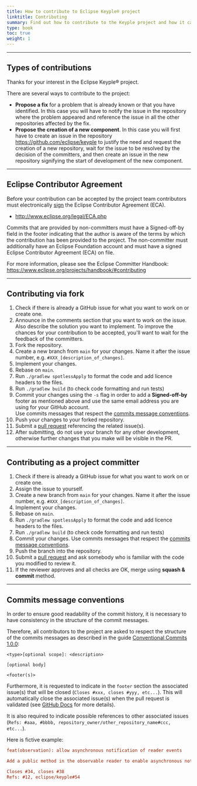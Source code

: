 ```yaml
---
title: How to contribute to Eclipse Keyple® project
linktitle: Contributing
summary: Find out how to contribute to the Keyple project and how it can benefit your organization.
type: book
toc: true
weight: 1
---
```


---
## Types of contributions

Thanks for your interest in the Eclipse Keyple® project.

There are several ways to contribute to the project:
* **Propose a fix** for a problem that is already known or that you have identified.
  In this case you will have to notify the issue in the repository where the problem appeared and reference the issue in all the other repositories affected by the fix.
* **Propose the creation of a new component**.
  In this case you will first have to create an issue in the repository https://github.com/eclipse/keyple to justify the need and request the creation of a new repository, wait for the issue to be resolved by the decision of the committers, and then create an issue in the new repository signifying the start of development of the new component.

---
## Eclipse Contributor Agreement

Before your contribution can be accepted by the project team contributors must
electronically [sign](https://accounts.eclipse.org/user/login?destination=user/eca) the Eclipse Contributor Agreement (ECA).

* http://www.eclipse.org/legal/ECA.php

Commits that are provided by non-committers must have a Signed-off-by field in
the footer indicating that the author is aware of the terms by which the
contribution has been provided to the project. The non-committer must
additionally have an Eclipse Foundation account and must have a signed Eclipse
Contributor Agreement (ECA) on file.

For more information, please see the Eclipse Committer Handbook:
https://www.eclipse.org/projects/handbook/#contributing

---
## Contributing via fork

1. Check if there is already a GitHub issue for what you want to work on or create one.
2. Announce in the comments section that you want to work on the issue. Also describe the solution you want to implement. 
To improve the chances for your contribution to be accepted, you'll want to wait for the feedback of the committers.
3. Fork the repository.
4. Create a new branch from `main` for your changes. Name it after the issue number, e.g. `#XXX_[description_of_changes]`.
5. Implement your changes.
6. Rebase on `main`.
7. Run `./gradlew spotlessApply` to format the code and add licence headers to the files.
8. Run `./gradlew build` (to check code formatting and run tests)
9. Commit your changes using the `-s` flag in order to add a **Signed-off-by** footer as mentioned above and use the same email address you are using for your GitHub account.<br>
   Use commits messages that respect the [commits message conventions](#commits-message-conventions).
10. Push your changes to your forked repository.
11. Submit a [pull request](https://help.github.com/articles/using-pull-requests/) referencing the related issue(s).
12. After submitting, do not use your branch for any other development, otherwise further changes that you make will be visible in the PR.

---
## Contributing as a project committer

1. Check if there is already a GitHub issue for what you want to work on or create one.
1. Assign the issue to yourself.
4. Create a new branch from `main` for your changes. Name it after the issue number, e.g. `#XXX_[description_of_changes]`.
1. Implement your changes.
1. Rebase on `main`.
1. Run `./gradlew spotlessApply` to format the code and add licence headers to the files.
1. Run `./gradlew build` (to check code formatting and run tests)
9. Commit your changes.
   Use commits messages that respect the [commits message conventions](#commits-message-conventions).
1. Push the branch into the repository.
1. Submit a [pull request](https://help.github.com/articles/using-pull-requests/) and ask somebody who is familiar with the code you modified to review it.
1. If the reviewer approves and all checks are OK, merge using **squash & commit** method.

---
## Commits message conventions

In order to ensure good readability of the commit history, it is necessary to have consistency in the structure of the commit messages.

Therefore, all contributors to the project are asked to respect the structure of the commits messages as described in the guide [Conventional Commits 1.0.0](https://www.conventionalcommits.org/en/v1.0.0/):

```
<type>[optional scope]: <description>

[optional body]

<footer(s)>
```

Furthermore, it is requested to indicate in the `footer` section the associated issue(s) that will be closed (`Closes #xxx, closes #yyy, etc...`).
This will automatically close the associated issue(s) when the pull request is validated (see [GitHub Docs](https://docs.github.com/en/issues/tracking-your-work-with-issues/linking-a-pull-request-to-an-issue) for more details).

It is also required to indicate possible references to other associated issues (`Refs: #aaa, #bbbb, repository_owner/other_repository_name#ccc, etc...`).

Here is fictive example:

```ini
feat(observation): allow asynchronous notification of reader events

Add a public method in the observable reader to enable asynchronous notifications.

Closes #34, closes #38
Refs: #12, eclipse/keyple#54
```